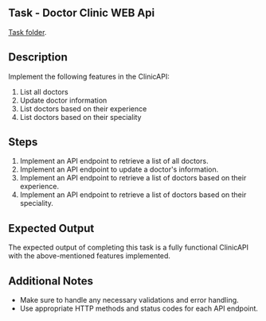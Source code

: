 ## Task - Doctor Clinic WEB Api

[Task folder](https://github.com/aslamcodes/repo/tree/main/day%2024).

## Description

Implement the following features in the ClinicAPI:

1. List all doctors
2. Update doctor information
3. List doctors based on their experience
4. List doctors based on their speciality

## Steps

1. Implement an API endpoint to retrieve a list of all doctors.
2. Implement an API endpoint to update a doctor's information.
3. Implement an API endpoint to retrieve a list of doctors based on their experience.
4. Implement an API endpoint to retrieve a list of doctors based on their speciality.

## Expected Output

The expected output of completing this task is a fully functional ClinicAPI with the above-mentioned features implemented.

## Additional Notes

- Make sure to handle any necessary validations and error handling.
- Use appropriate HTTP methods and status codes for each API endpoint.
